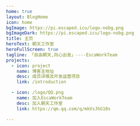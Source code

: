 ```yaml
---
home: true
layout: BlogHome
icon: home
bgImage: https://pi.escaped.icu/logo-nobg.png
bgImageDark: https://pi.escaped.icu/logo-nobg.png
title: 主页
heroText: 朝天工作室
heroFullScreen: true
tagline: 「自由朝天,向心出发」----EscaWorkTeam
projects:
  - icon: project
    name: 博客主地址
    desc: 成员详情及开发运营项目
    link: /introduction

  - icon: /logo/QQ.png
    name: 加入EscaWorkTeam
    desc: 加入朝天工作室
    link: https://qm.qq.com/q/mkVsJhG10s

---
```

